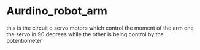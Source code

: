 # Aurdino_robot_arm
this is the circuit o servo motors which control the moment of the arm
one the servo in 90 degrees
while the other is being control by the potentiometer
